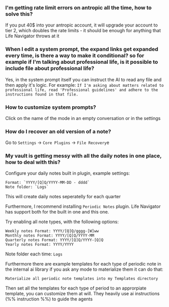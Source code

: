 ### **I'm getting rate limit errors on antropic all the time, how to solve this?**

If you put 40$ into your antropic account, it will upgrade your account to tier 2, which doubles the rate limits - it should be enough for anything that Life Navigator throws at it

### **When I edit a system prompt, the expand links get expanded every time, is there a way to make it conditional? so for example if I'm talking about professional life, is it possible to include file about professional life?**

Yes, in the system prompt itself you can instruct the AI to read any file and then apply it's logic. For example: `If I'm asking about matters related to professional life, read 'Professional guidelines' and adhere to the instructions found in that file.`

### **How to customize system prompts?**

Click on the name of the mode in an empty conversation or in the settings

### **How do I recover an old version of a note?**

Go to `Settings` -> `Core Plugins` -> `File Recovery`e

### **My vault is getting messy with all the daily notes in one place, how to deal with this?**

Configure your daily notes built in plugin, example settings:

```
Format: `YYYY/[Q]Q/YYYY-MM-DD - dddd`
Note folder: `Logs`
```

This will create daily notes seperatelly for each quarter

Furthermore, I recommend installing `Periodic Notes` plugin. Life Navigator has support both for the built in one and this one.

Try enabling all note types, with the following options:

```
Weekly notes Format: YYYY/[Q]Q/gggg-[W]ww
Monthly notes Format: YYYY/[Q]Q/YYYY-MM
Quarterly notes Format: YYYY/[Q]Q/YYYY-[Q]Q
Yearly notes Format: YYYY/YYYY
```

Note folder each time: `Logs`

Furthermore there are example templates for each type of periodic note in the internal ai library if you ask any mode to materialize them it can do that:

`Materialize all periodic note templates into my Templates directory`

Then set all the templates for each type of period to an approrpiate template, you can customize them at will. They heavily use ai instructions (%% instruction %%) to guide the agents
